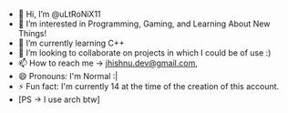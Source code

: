 - 👋 Hi, I’m @uLtRoNiX11
- 👀 I’m interested in Programming, Gaming, and Learning About New Things!
- 🌱 I’m currently learning C++
- 💞️ I’m looking to collaborate on projects in which I could be of use :)
- 📫 How to reach me -> jhishnu.dev@gmail.com, 
- 😄 Pronouns: I'm Normal :|
- ⚡ Fun fact: I'm currently 14 at the time of the creation of this account.
-  [PS -> I use arch btw]
  

<!---
uLtRoNiX11/uLtRoNiX11 is a ✨ special ✨ repository because its `README.md` (this file) appears on your GitHub profile.
You can click the Preview link to take a look at your changes.
--->
